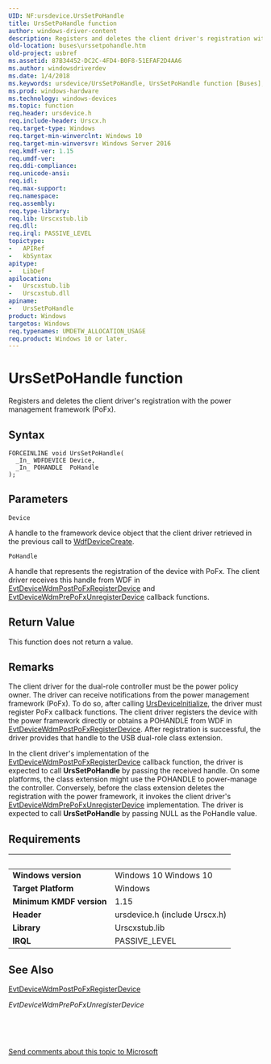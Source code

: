 ```yaml
---
UID: NF:ursdevice.UrsSetPoHandle
title: UrsSetPoHandle function
author: windows-driver-content
description: Registers and deletes the client driver's registration with the power management framework (PoFx).
old-location: buses\urssetpohandle.htm
old-project: usbref
ms.assetid: 87B34452-DC2C-4FD4-B0F8-51EFAF2D4AA6
ms.author: windowsdriverdev
ms.date: 1/4/2018
ms.keywords: ursdevice/UrsSetPoHandle, UrsSetPoHandle function [Buses], buses.urssetpohandle, UrsSetPoHandle
ms.prod: windows-hardware
ms.technology: windows-devices
ms.topic: function
req.header: ursdevice.h
req.include-header: Urscx.h
req.target-type: Windows
req.target-min-winverclnt: Windows 10
req.target-min-winversvr: Windows Server 2016
req.kmdf-ver: 1.15
req.umdf-ver: 
req.ddi-compliance: 
req.unicode-ansi: 
req.idl: 
req.max-support: 
req.namespace: 
req.assembly: 
req.type-library: 
req.lib: Urscxstub.lib
req.dll: 
req.irql: PASSIVE_LEVEL
topictype:
-	APIRef
-	kbSyntax
apitype:
-	LibDef
apilocation:
-	Urscxstub.lib
-	Urscxstub.dll
apiname:
-	UrsSetPoHandle
product: Windows
targetos: Windows
req.typenames: UMDETW_ALLOCATION_USAGE
req.product: Windows 10 or later.
---
```



# UrsSetPoHandle function
Registers and deletes the client driver's registration with the power management framework (PoFx).

## Syntax

````
FORCEINLINE void UrsSetPoHandle(
  _In_ WDFDEVICE Device,
  _In_ POHANDLE  PoHandle
);
````

## Parameters

`Device`

A handle to the framework device object that the client driver retrieved in the previous call to <a href="..\wdfdevice\nf-wdfdevice-wdfdevicecreate.md">WdfDeviceCreate</a>.

`PoHandle`

A handle that represents the registration of the device with PoFx. The client driver receives this handle from WDF in  <a href="..\wdfdevice\nc-wdfdevice-evt_wdfdevice_wdm_post_po_fx_register_device.md">EvtDeviceWdmPostPoFxRegisterDevice</a>  and <a href="..\wdfdevice\nc-wdfdevice-evt_wdfdevice_wdm_pre_po_fx_unregister_device.md">EvtDeviceWdmPrePoFxUnregisterDevice</a> callback functions.


## Return Value

This function does not return a value.

## Remarks

The client driver for the dual-role controller must be the power policy owner. The driver can receive notifications from the power management framework (PoFx). To do so, after calling <a href="..\ursdevice\nf-ursdevice-ursdeviceinitialize.md">UrsDeviceInitialize</a>, the driver must register PoFx callback functions. The client driver registers the device with the power framework directly or obtains a POHANDLE from WDF in <a href="..\wdfdevice\nc-wdfdevice-evt_wdfdevice_wdm_post_po_fx_register_device.md">EvtDeviceWdmPostPoFxRegisterDevice</a>. After registration is successful, the driver provides that handle to the USB dual-role class extension.

In the client driver's implementation of the <a href="..\wdfdevice\nc-wdfdevice-evt_wdfdevice_wdm_post_po_fx_register_device.md">EvtDeviceWdmPostPoFxRegisterDevice</a> callback function, the driver is expected to call <b>UrsSetPoHandle</b> by passing the received handle. On some platforms, the class extension might use the POHANDLE to power-manage the controller. Conversely, before the class extension deletes the registration with the power framework, it invokes the client driver's <a href="..\wdfdevice\nc-wdfdevice-evt_wdfdevice_wdm_pre_po_fx_unregister_device.md">EvtDeviceWdmPrePoFxUnregisterDevice</a> implementation. The driver is expected to call  <b>UrsSetPoHandle</b> by passing NULL as the PoHandle value.

## Requirements
| &nbsp; | &nbsp; |
| ---- |:---- |
| **Windows version** | Windows 10 Windows 10 |
| **Target Platform** | Windows |
| **Minimum KMDF version** | 1.15 |
| **Header** | ursdevice.h (include Urscx.h) |
| **Library** | Urscxstub.lib |
| **IRQL** | PASSIVE_LEVEL |

## See Also

<a href="..\wdfdevice\nc-wdfdevice-evt_wdfdevice_wdm_post_po_fx_register_device.md">EvtDeviceWdmPostPoFxRegisterDevice</a>

<i>EvtDeviceWdmPrePoFxUnregisterDevice</i>

 

 

<a href="mailto:wsddocfb@microsoft.com?subject=Documentation%20feedback [usbref\buses]:%20UrsSetPoHandle function%20 RELEASE:%20(1/4/2018)&amp;body=%0A%0APRIVACY STATEMENT%0A%0AWe use your feedback to improve the documentation. We don't use your email address for any other purpose, and we'll remove your email address from our system after the issue that you're reporting is fixed. While we're working to fix this issue, we might send you an email message to ask for more info. Later, we might also send you an email message to let you know that we've addressed your feedback.%0A%0AFor more info about Microsoft's privacy policy, see http://privacy.microsoft.com/en-us/default.aspx." title="Send comments about this topic to Microsoft">Send comments about this topic to Microsoft</a>